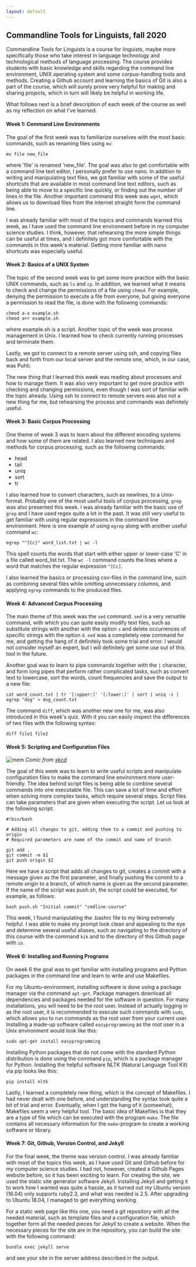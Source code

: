 ```yaml
---
layout: default
---
```


## Commandline Tools for Linguists, fall 2020

Commandline Tools for Linguists is a course for linguists, maybe more specifically those who take interest in language technology and technological methods of language processing. The course provides students with basic knowledge and skills regarding the command line environment, UNIX operating system and some corpus-handling tools and methods. Creating a Github account and learning the basics of Git is also a part of the course, which will surely prove very helpful for making and sharing projects, which in turn will likely be helpful in working life. 

What follows next is a brief description of each week of the course as well as my reflection on what I've learned.

#### Week 1: Command Line Environments

The goal of the first week was to familiarize ourselves with the most basic commands, such as renaming files using `mv`:

```
mv file new_file
```

where 'file' is renamed 'new_file'. The goal was also to get comfortable with a command line text editor, I personally prefer to use nano. In addition to writing and manipulating text files, we got familiar with some of the useful shortcuts that are available in most command line text editors, such as being able to move to a specific line quickly, or finding out the number of lines in the file. Another important command this week was `wget`, which allows us to download files from the internet straight form the command line.

I was already familiar with most of the topics and commands learned this week, as I have used the command line environment before in my computer science studies. I think, however, that rehearsing the more simple things can be useful at times, and I definitely got more comfortable with the commands in this week's material. Getting more familiar with nano shortcuts was especially useful.

#### Week 2: Basics of a UNIX System

The topic of the second week was to get some more practice with the basic UNIX commands, such as `ls` and `cp`. In addition, we learned what it means to check and change the permissions of a file using `chmod`. For example, denying the permission to execute a file from everyone, but giving everyone a permission to read the file, is done with the following commands:

```
chmod a-x example.sh
chmod a+r example.sh
```

where example.sh is a script. Another topic of the week was process management in Unix. I learned how to check currently running processes and terminate them.

Lastly, we got to connect to a remote server using ssh, and copying files back and forth from our local server and the remote one, which, in our case, was Puhti. 

The new thing that I learned this week was reading about processes and how to manage them. It was also very important to get more practice with checking and changing permissions, even though I was sort of familiar with the topic already. Using ssh to connect to remote servers was also not a new thing for me, but rehearsing the process and commands was definitely useful.

#### Week 3: Basic Corpus Processing

One theme of week 3 was to learn about the different encoding systems and how some of them are related. I also learned new techniques and methods for corpus processing, such as the following commands:

* head
* tail
* uniq
* sort
* tr

I also learned how to convert characters, such as newlines, to a Unix-format. Probably one of the most useful tools of corpus processing, `grep` was also presented this week. I was already familiar with the basic use of `grep` and I have used regex quite a lot in the past. It was still very useful to get familiar with using regular expressions in the command line environment. Here is one example of using `egrep` along with another useful command `wc`:

```
egrep "^[Cc]" word_list.txt | wc -l
```

This spell counts the words that start with either upper or lower-case 'C' in a file called word_list.txt. The `wc -l` command counts the lines where a word that matches the regular expression `^[Cc]`.

I also learned the basics or processing csv-files in the command line, such as combining several files while omitting unnecessary columns, and applying `egrep` commands to the produced files. 

#### Week 4: Advanced Corpus Processing

The main theme of this week was the `sed` command. `sed` is a very versatile command, with which you can quite easily modify text files, such as substitute strings with another with the option `s` and delete occurrences of specific strings with the option `d`. `sed` was a completely new command for me, and getting the hang of it definitely took some trial and error. I would not consider myself an expert, but I will definitely get some use out of this tool in the future.

Another goal was to learn to pipe commands together with the `|` character, and form long pipes that perform rather complicated tasks, such as convert text to lowercase, sort the words, count frequencies and save the output to a new file:

```
cat word_count.txt | tr '[:upper:]' '[:lower:]' | sort | uniq -c | egrep "dog" > dog_count.txt
```

The command `diff`, which was another new one for me, was also introduced in this week's quiz. With it you can easily inspect the differences of two files with the following syntax:

```
diff file1 file2
```

#### Week 5: Scripting and Configuration Files

![mem](https://imgs.xkcd.com/comics/wanna_see_the_code.png)
*Comic from [xkcd](https://xkcd.com/2138)*

The goal of this week was to learn to write useful scripts and manipulate configuration files to make the command line environment more user-friendly. The idea behind script files is being able to combine several commands into one executable file. This can save a lot of time and effort when solving more complex tasks, which require several steps. Script files can take parameters that are given when executing the script. Let us look at the following script:

```
#!bin/bash

# Adding all changes to git, adding them to a commit and pushing to origin
# Required parameters are name of the commit and name of branch

git add .
git commit -m $1
git push origin $2
```

Here we have a script that adds all changes to git, creates a commit with a message given as the first parameter, and finally pushing the commit to a remote origin to a branch, of which name is given as the second parameter. If the name of the script was push.sh, the script could be executed, for example, as follows:

```
bash push.sh "Initial commit" "cmdline-course"
```

This week, I found manipulating the .bashrc file to my liking extremely helpful. I was able to make my prompt look clean and appealing to the eye and determine several useful aliases, such as navigating to the directory of this course with the command `kik` and to the directory of this Github page with `io`. 

#### Week 6: Installing and Running Programs

On week 6 the goal was to get familiar with installing programs and Python packages in the command line and learn to write and use Makefiles.

For my Ubuntu-environment, installing software is done using a package manager via the command `apt-get`. Package managers download all dependencies and packages needed for the software in question. For many installations, you will need to be the root user. Instead of actually logging in as the root user, it is recommended to execute such commands with `sudo`, which allows you to run commands as the root user from your current user. Installing a made-up software called `easyprogramming` as the root user in a Unix environment would look like this:

```
sudo apt-get install easyprogramming
```

Installing Python packages that do not come with the standard Python distribution is done using the command `pip`, which is a package manager for Python. Installing the helpful software NLTK (Natural Language Tool Kit) via pip looks like this:

```
pip install nltk
```

Lastly, I learned a completely new thing, which is the concept of Makefiles. I had never dealt with one before, and understanding the syntax took quite a bit of trial and error. Eventually, when I got the hang of it (somewhat), Makefiles seem a very helpful tool. The basic idea of Makefiles is that they are a type of file which can be executed with the program `make`. The file contains all necessary information for the `make`-program to create a working software or library. 

#### Week 7: Git, Github, Version Control, and Jekyll

For the final week, the theme was version control. I was already familiar with most of the topics this week, as I have used Git and Github before for my computer science studies. I had not, however, created a Github Pages website before, so it has been exciting to learn. For creating the site, we used the static site generator software Jekyll. Installing Jekyll and getting it to work how I wanted was quite a hassle, as it turned out my Ubuntu version (16.04) only supports ruby2.3, and what was needed is 2.5. After upgrading to Ubuntu 18.04, I managed to get everything working.

For a static web page like this one, you need a git repository with all the needed material, such as template files and a configuration file, which together form all the needed pieces for Jekyll to create a website. When the necessary pieces for the site are in the repository, you can build the site with the following command:

```
bundle exec jekyll serve
```

and see your site in the server address described in the output.
